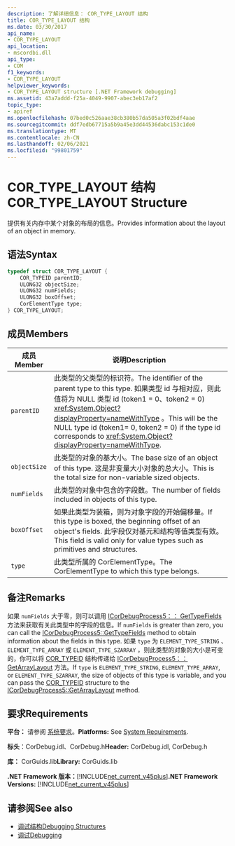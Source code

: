 ```yaml
---
description: 了解详细信息： COR_TYPE_LAYOUT 结构
title: COR_TYPE_LAYOUT 结构
ms.date: 03/30/2017
api_name:
- COR_TYPE_LAYOUT
api_location:
- mscordbi.dll
api_type:
- COM
f1_keywords:
- COR_TYPE_LAYOUT
helpviewer_keywords:
- COR_TYPE_LAYOUT structure [.NET Framework debugging]
ms.assetid: 43a7addd-f25a-4049-9907-abec3eb17af2
topic_type:
- apiref
ms.openlocfilehash: 07bed0c526aae38cb380b57da505a3f02bdf4aae
ms.sourcegitcommit: ddf7edb67715a5b9a45e3dd44536dabc153c1de0
ms.translationtype: MT
ms.contentlocale: zh-CN
ms.lasthandoff: 02/06/2021
ms.locfileid: "99801759"
---
```

# <a name="cor_type_layout-structure"></a><span data-ttu-id="aa79e-103">COR_TYPE_LAYOUT 结构</span><span class="sxs-lookup"><span data-stu-id="aa79e-103">COR_TYPE_LAYOUT Structure</span></span>

<span data-ttu-id="aa79e-104">提供有关内存中某个对象的布局的信息。</span><span class="sxs-lookup"><span data-stu-id="aa79e-104">Provides information about the layout of an object in memory.</span></span>  
  
## <a name="syntax"></a><span data-ttu-id="aa79e-105">语法</span><span class="sxs-lookup"><span data-stu-id="aa79e-105">Syntax</span></span>  
  
```cpp  
typedef struct COR_TYPE_LAYOUT {  
    COR_TYPEID parentID;  
    ULONG32 objectSize;  
    ULONG32 numFields;  
    ULONG32 boxOffset;  
    CorElementType type;  
} COR_TYPE_LAYOUT;  
```  
  
## <a name="members"></a><span data-ttu-id="aa79e-106">成员</span><span class="sxs-lookup"><span data-stu-id="aa79e-106">Members</span></span>  
  
|<span data-ttu-id="aa79e-107">成员</span><span class="sxs-lookup"><span data-stu-id="aa79e-107">Member</span></span>|<span data-ttu-id="aa79e-108">说明</span><span class="sxs-lookup"><span data-stu-id="aa79e-108">Description</span></span>|  
|------------|-----------------|  
|`parentID`|<span data-ttu-id="aa79e-109">此类型的父类型的标识符。</span><span class="sxs-lookup"><span data-stu-id="aa79e-109">The identifier of the parent type to this type.</span></span> <span data-ttu-id="aa79e-110">如果类型 id 与相对应，则此值将为 NULL 类型 id (token1 = 0、token2 = 0) <xref:System.Object?displayProperty=nameWithType> 。</span><span class="sxs-lookup"><span data-stu-id="aa79e-110">This will be the NULL type id (token1= 0, token2 = 0) if the type id corresponds to <xref:System.Object?displayProperty=nameWithType>.</span></span>|  
|`objectSize`|<span data-ttu-id="aa79e-111">此类型的对象的基大小。</span><span class="sxs-lookup"><span data-stu-id="aa79e-111">The base size of an object of this type.</span></span> <span data-ttu-id="aa79e-112">这是非变量大小对象的总大小。</span><span class="sxs-lookup"><span data-stu-id="aa79e-112">This is the total size for non-variable sized objects.</span></span>|  
|`numFields`|<span data-ttu-id="aa79e-113">此类型的对象中包含的字段数。</span><span class="sxs-lookup"><span data-stu-id="aa79e-113">The number of fields included in objects of this type.</span></span>|  
|`boxOffset`|<span data-ttu-id="aa79e-114">如果此类型为装箱，则为对象字段的开始偏移量。</span><span class="sxs-lookup"><span data-stu-id="aa79e-114">If this type is boxed, the beginning offset of an object's fields.</span></span> <span data-ttu-id="aa79e-115">此字段仅对基元和结构等值类型有效。</span><span class="sxs-lookup"><span data-stu-id="aa79e-115">This field is valid only for value types such as primitives and structures.</span></span>|  
|`type`|<span data-ttu-id="aa79e-116">此类型所属的 CorElementType。</span><span class="sxs-lookup"><span data-stu-id="aa79e-116">The CorElementType to which this type belongs.</span></span>|  
  
## <a name="remarks"></a><span data-ttu-id="aa79e-117">备注</span><span class="sxs-lookup"><span data-stu-id="aa79e-117">Remarks</span></span>  

 <span data-ttu-id="aa79e-118">如果 `numFields` 大于零，则可以调用 [ICorDebugProcess5：： GetTypeFields](icordebugprocess5-gettypefields-method.md) 方法来获取有关此类型中的字段的信息。</span><span class="sxs-lookup"><span data-stu-id="aa79e-118">If `numFields` is greater than zero, you can call the [ICorDebugProcess5::GetTypeFields](icordebugprocess5-gettypefields-method.md) method to obtain information about the fields in this type.</span></span> <span data-ttu-id="aa79e-119">如果 `type` 为 `ELEMENT_TYPE_STRING` 、 `ELEMENT_TYPE_ARRAY` 或 `ELEMENT_TYPE_SZARRAY` ，则此类型的对象的大小是可变的，你可以将 [COR_TYPEID](cor-typeid-structure.md) 结构传递给 [ICorDebugProcess5：： GetArrayLayout](icordebugprocess5-getarraylayout-method.md) 方法。</span><span class="sxs-lookup"><span data-stu-id="aa79e-119">If `type` is `ELEMENT_TYPE_STRING`, `ELEMENT_TYPE_ARRAY`, or `ELEMENT_TYPE_SZARRAY`, the size of objects of this type is variable, and you can pass the [COR_TYPEID](cor-typeid-structure.md) structure to the [ICorDebugProcess5::GetArrayLayout](icordebugprocess5-getarraylayout-method.md) method.</span></span>  
  
## <a name="requirements"></a><span data-ttu-id="aa79e-120">要求</span><span class="sxs-lookup"><span data-stu-id="aa79e-120">Requirements</span></span>  

 <span data-ttu-id="aa79e-121">**平台：** 请参阅 [系统要求](../../get-started/system-requirements.md)。</span><span class="sxs-lookup"><span data-stu-id="aa79e-121">**Platforms:** See [System Requirements](../../get-started/system-requirements.md).</span></span>  
  
 <span data-ttu-id="aa79e-122">**标头**：CorDebug.idl、CorDebug.h</span><span class="sxs-lookup"><span data-stu-id="aa79e-122">**Header:** CorDebug.idl, CorDebug.h</span></span>  
  
 <span data-ttu-id="aa79e-123">**库：** CorGuids.lib</span><span class="sxs-lookup"><span data-stu-id="aa79e-123">**Library:** CorGuids.lib</span></span>  
  
 <span data-ttu-id="aa79e-124">**.NET Framework 版本：**[!INCLUDE[net_current_v45plus](../../../../includes/net-current-v45plus-md.md)]</span><span class="sxs-lookup"><span data-stu-id="aa79e-124">**.NET Framework Versions:** [!INCLUDE[net_current_v45plus](../../../../includes/net-current-v45plus-md.md)]</span></span>  
  
## <a name="see-also"></a><span data-ttu-id="aa79e-125">请参阅</span><span class="sxs-lookup"><span data-stu-id="aa79e-125">See also</span></span>

- [<span data-ttu-id="aa79e-126">调试结构</span><span class="sxs-lookup"><span data-stu-id="aa79e-126">Debugging Structures</span></span>](debugging-structures.md)
- [<span data-ttu-id="aa79e-127">调试</span><span class="sxs-lookup"><span data-stu-id="aa79e-127">Debugging</span></span>](index.md)
